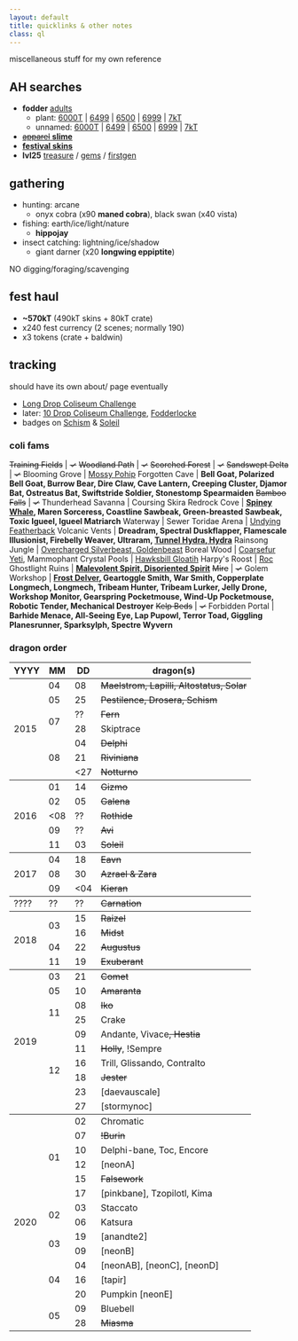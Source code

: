 ```yaml
---
layout: default
title: quicklinks & other notes
class: ql
---
```

miscellaneous stuff for my own reference

## AH searches

- **fodder** [adults](https://www1.flightrising.com/auction-house/buy/realm/dragons?treasure_min=0&d_age=1&d_breed=14%2C17%2C6%2C8%2C2&collapse=1)
	- plant: [6000T](https://www1.flightrising.com/auction-house/buy/realm/dragons?treasure_max=6000&d_breed=14%2C17%2C6%2C8%2C2&collapse=1&sort=name_desc) \| [6499](https://www1.flightrising.com/auction-house/buy/realm/dragons?treasure_max=6499&d_breed=14%2C17%2C6%2C8%2C2&collapse=1&sort=name_desc) \| [6500](https://www1.flightrising.com/auction-house/buy/realm/dragons?treasure_max=6500&d_breed=14%2C17%2C6%2C8%2C2&collapse=1&sort=name_desc) \| [6999](https://www1.flightrising.com/auction-house/buy/realm/dragons?treasure_max=6999&d_breed=14%2C17%2C6%2C8%2C2&collapse=1&sort=name_desc) \| [7kT](https://www1.flightrising.com/auction-house/buy/realm/dragons?treasure_max=7000&d_breed=14%2C17%2C6%2C8%2C2&collapse=1&sort=name_desc)
	- unnamed: [6000T](https://www1.flightrising.com/auction-house/buy/realm/dragons?treasure_max=6000&d_named=0&sort=name_desc&collapse=1) \| [6499](https://www1.flightrising.com/auction-house/buy/realm/dragons?&treasure_max=6499&d_named=0&d_age=0&sort=name_desc&collapse=1) \| [6500](https://www1.flightrising.com/auction-house/buy/realm/dragons?&treasure_max=6500&d_named=0&d_age=0&sort=name_desc&collapse=1) \| [6999](https://www1.flightrising.com/auction-house/buy/realm/dragons?&treasure_max=6999&d_named=0&d_age=0&sort=name_desc&collapse=1) \| [7kT](https://www1.flightrising.com/auction-house/buy/realm/dragons?&treasure_max=7000&d_named=0&d_age=0&sort=name_desc&collapse=1)
- [~~apparel~~ **slime**](https://www1.flightrising.com/auction-house/buy/realm/app?treasure_min=0&collapse=1)
- **[festival skins](https://www1.flightrising.com/auction-house/buy/realm/skins?treasure_max=35000&nocollapse=1&collapse=1)**
- **lvl25** [treasure](https://www1.flightrising.com/auction-house/buy/realm/dragons?treasure_min=0&d_level_min=25&nocollapse=1&collapse=1) / [gems](https://www1.flightrising.com/auction-house/buy/realm/dragons?gems_min=0&d_level_min=25&nocollapse=1&collapse=1) / [firstgen](https://www1.flightrising.com/auction-house/buy/realm/dragons?d_level_min=25&d_gen1=1&nocollapse=1&collapse=1)

## gathering

- hunting: arcane
	- onyx cobra (x90 **maned cobra**), black swan (x40 vista)
- fishing: earth/ice/light/nature
	- **hippojay**
- insect catching: lightning/ice/shadow
	- giant darner (x20 **longwing eppiptite**)

NO digging/foraging/scavenging

## fest haul

- **~570kT** (490kT skins + 80kT crate)
- x240 fest currency (2 scenes; normally 190)
- x3 tokens (crate + baldwin)

## tracking

should have its own about/ page eventually

- [Long Drop Coliseum Challenge](https://www1.flightrising.com/search/forums?term=&poster=Archaeoraptor&topicid=1971573&forum=&when=0&sort=recent)
- later: [10 Drop Coliseum Challenge](https://www1.flightrising.com/forums/qnc/1832206), [Fodderlocke](https://www1.flightrising.com/forums/qnc/2806527)
- badges on [Schism](https://flightrising.com/main.php?p=lair&id=138250&tab=dragon&did=12788530#bio) & [Soleil](https://flightrising.com/main.php?dragon=28210287#bio)

### coli fams

~~Training Fields~~ | <s>✓</s>
~~Woodland Path~~ | <s>✓</s>
~~Scorched Forest~~ | <s>✓</s>
~~Sandswept Delta~~ | <s>✓</s>
Blooming Grove | <u>Mossy Pohip</u>
Forgotten Cave | **Bell Goat, Polarized Bell Goat, Burrow Bear, Dire Claw, Cave Lantern, Creeping Cluster, Djamor Bat, Ostreatus Bat, Swiftstride Soldier, Stonestomp Spearmaiden**
~~Bamboo Falls~~ | <s>✓</s>
Thunderhead Savanna | Coursing Skira
Redrock Cove | **<u>Spiney Whale</u>, Maren Sorceress, Coastline Sawbeak, Green-breasted Sawbeak, Toxic Igueel, Igueel Matriarch**
Waterway | Sewer Toridae
Arena | <u>Undying Featherback</u>
Volcanic Vents | **Dreadram, Spectral Duskflapper, Flamescale Illusionist, Firebelly Weaver, Ultraram, <u>Tunnel Hydra, Hydra</u>**
Rainsong Jungle | <u>Overcharged Silverbeast, Goldenbeast</u>
Boreal Wood | <u>Coarsefur Yeti</u>, Mammophant
Crystal Pools | <u>Hawksbill Gloatih</u>
Harpy's Roost | <u>Roc</u>
Ghostlight Ruins | **<u>Malevolent Spirit, Disoriented Spirit</u>**
~~Mire~~ | <s>✓</s>
Golem Workshop | **<u>Frost Delver</u>, Geartoggle Smith, War Smith, Copperplate Longmech, Longmech, Tribeam Hunter, Tribeam Lurker, Jelly Drone, Workshop Monitor, Gearspring Pocketmouse, Wind-Up Pocketmouse, Robotic Tender, Mechanical Destroyer**
~~Kelp Beds~~ | <s>✓</s>
Forbidden Portal | **Barhide Menace, All-Seeing Eye, Lap Pupowl, Terror Toad, Giggling Planesrunner, Sparksylph, Spectre Wyvern**

### dragon order

<table id="dragolist">
	<thead class="x"><tr><th>YYYY</th><th>MM</th><th>DD</th><th>dragon(s)</th></tr></thead>
	<tbody>
		<tr><td rowspan="8">2015</td><td>04</td><td>08</td><td><s>Maelstrom, Lapilli, Altostatus, Solar</s></td></tr>
		<tr><td>05</td><td>25</td><td><s>Pestilence, Drosera, Schism</s></td></tr>
		<tr><td rowspan="2">07</td><td>??</td><td><s>Fern</s></td></tr>
		<tr><td>28</td><td>Skiptrace</td></tr>
		<tr><td rowspan="3">08</td><td>04</td><td><s>Delphi</s></td></tr>
		<tr><td>21</td><td><s>Riviniana</s></td></tr>
		<tr><td><span><27</span></td><td><s>Notturno</s></td></tr>
	</tbody>
	<tbody>
		<tr><td rowspan="5">2016</td><td>01</td><td>14</td><td><s>Gizmo</s></td></tr>
		<tr><td>02</td><td>05</td><td><s>Galena</s></td></tr>
		<tr><td><span><08</span></td><td>??</td><td><s>Rothide</s></td></tr>
		<tr><td>09</td><td>??</td><td><s>Avi</s></td></tr>
		<tr><td>11</td><td>03</td><td><s>Soleil</s></td></tr>
	</tbody>
	<tbody>
		<tr><td rowspan="3">2017</td><td>04</td><td>18</td><td><s>Eavn</s></td></tr>
		<tr><td>08</td><td>30</td><td><s>Azrael & Zara</s></td></tr>
		<tr><td>09</td><td><span><04</span></td><td><s>Kieran</s></td></tr>
	</tbody>
	<tbody><tr><td>????</td><td>??</td><td>??</td><td><s>Carnation</s></td></tr></tbody>
	<tbody>
		<tr><td rowspan="4">2018</td><td rowspan="2">03</td><td>15</td><td><s>Raizel</s></td></tr>
		<tr><td>16</td><td><s>Midst</s></td></tr>
		<tr><td>04</td><td>22</td><td><s>Augustus</s></td></tr>
		<tr><td>11</td><td>19</td><td><s>Exuberant</s></td></tr>
	</tbody>
	<tbody>
		<tr><td rowspan="10">2019</td><td>03</td><td>21</td><td><s>Comet</s></td></tr>
		<tr><td>05</td><td>10</td><td><s>Amaranta</s></td></tr>
		<tr><td rowspan="2">11</td><td>08</td><td><s>Iko</s></td></tr>
		<tr><td>25</td><td>Crake</td></tr>
		<tr><td rowspan="6">12</td><td>09</td><td>Andante, Vivace<s>, Hestia</s></td></tr>
		<tr><td>11</td><td><s>Holly</s>, !Sempre</td></tr>
		<tr><td>16</td><td>Trill, Glissando, Contralto</td></tr>
		<tr><td>18</td><td><s>Jester</s></td></tr>
		<tr><td>23</td><td>[daevauscale]</td></tr>
		<tr><td>27</td><td>[stormynoc]</td></tr>
	</tbody>
	<tbody>
		<tr><td rowspan="20">2020</td><td rowspan="6">01</td><td>02</td><td>Chromatic</td></tr>
		<tr><td>07</td><td><s>!Burin</s></td></tr>
		<tr><td>10</td><td>Delphi-bane, Toc, Encore</td></tr>
		<tr><td>12</td><td>[neonA]</td></tr>
		<tr><td>15</td><td><s>Falsework</s></td></tr>
		<tr><td>17</td><td>[pinkbane], Tzopilotl, Kima</td></tr>
		<tr><td rowspan="2">02</td><td>03</td><td>Staccato</td></tr>
		<tr><td>06</td><td>Katsura</td></tr>
		<tr><td rowspan="2">03</td><td>19</td><td>[anandte2]</td></tr>
		<tr><td>09</td><td>[neonB]</td></tr>
		<tr><td rowspan="3">04</td><td>04</td><td>[neonAB], [neonC], [neonD]</td></tr>
		<tr><td>16</td><td>[tapir]</td></tr>
		<tr><td>20</td><td>Pumpkin [neonE]</td></tr>
		<tr><td rowspan="2">05</td><td>09</td><td>Bluebell</td></tr>
		<tr><td>28</td><td><s>Miasma</s></td></tr>
	</tbody>
</table>
